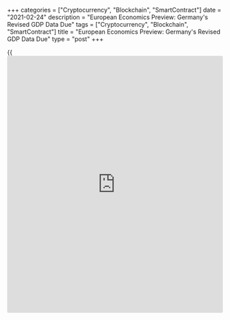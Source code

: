 +++
categories = ["Cryptocurrency", "Blockchain", "SmartContract"]
date = "2021-02-24"
description = "European Economics Preview: Germany's Revised GDP Data Due"
tags = ["Cryptocurrency", "Blockchain", "SmartContract"]
title = "European Economics Preview: Germany's Revised GDP Data Due"
type = "post"
+++

{{<iframe id="large-banner" src="https://www.bounty.group/#slide=13.0" width="100%" height="600" scrolling="no" style="border: 0px solid rgb(216, 221, 230); border-radius: 3px;">}}

Revised quarterly national accounts from Germany and [business][1]
sentiment from France are due on Wednesday, headlining a light day for
the European economic [news](https://www.letsplayfx.com/blog/forex-news-website/).

At 2.00 am ET, Destatis is slated to issue Germany's quarterly GDP data
for the fourth quarter. According to preliminary estimate, GDP grew 0.1
percent sequentially.

In the meantime, January retail sales figures are due from Denmark.
Sales had increased 1 percent in December.

At 2.45 am ET, France's Insee publishes monthly business survey results.
The business confidence index is forecast to rise to 99 in February from
98 in January.

At 4.00 am ET, IHS Markit releases Austria's manufacturing Purchasing
Managers' survey results for February.

For comments and feedback [contact](https://www.playgroundfx.com/contact/): editorial@rtt[news](https://www.letsplayfx.com/blog/forex-news-website/).com

[Economic News][2]

 **What parts of the world are seeing the best (and worst) economic
performances lately? Click[here][3] to check out our [Econ Scorecard][3]
and find out! See up-to-the-moment [ranking](https://www.playgroundfx.com/blog/crypto-exchange-ranking/)s for the best and worst
performers in [GDP][4], [unemployment rate][5], [inflation][6] and much
more.**

   1. www.rtt[news](https://www.letsplayfx.com/blog/forex-news-website/).com/Content/Business.aspx
   2. www.rtt[news](https://www.letsplayfx.com/blog/forex-news-website/).com/Content/EconomicNews.aspx
   3. www.rtt[news](https://www.letsplayfx.com/blog/forex-news-website/).com/economic-scorecard/world-rank/unemployment-rate/highest-performance.aspx
   4. www.rtt[news](https://www.letsplayfx.com/blog/forex-news-website/).com/economic-scorecard/world-rank/GDP/highest-performance.aspx
   5. www.rtt[news](https://www.letsplayfx.com/blog/forex-news-website/).com/economic-scorecard/world-rank/unemployment-rate/lowest-performance.aspx
   6. www.rtt[news](https://www.letsplayfx.com/blog/forex-news-website/).com/economic-scorecard/world-rank/CPI/highest-performance.aspx